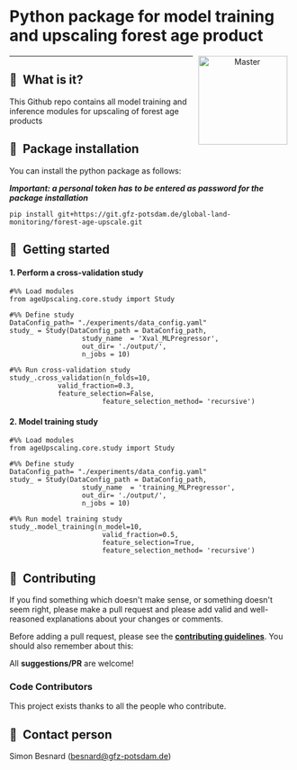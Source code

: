# Python package for model training and upscaling forest age product
<p align="center">
<a href="https://git.gfz-potsdam.de/besnard/forest_age_upscale">
    <img src="https://media.gfz-potsdam.de/gfz/wv/pic/Bildarchiv/gfz/GFZ-CD_LogoRGB_en.png" alt="Master" height="158px" hspace="10px" vspace="0px" align="right">
  </a>
</p>

***

## :memo: &nbsp;What is it?
This Github repo contains all model training and inference modules for upscaling of forest age products

## :anger: &nbsp;Package installation
You can install the python package as follows:

***Important: a personal token has to be entered as password for the package installation***
```
pip install git+https://git.gfz-potsdam.de/global-land-monitoring/forest-age-upscale.git
```

## :notebook_with_decorative_cover: &nbsp;Getting started

#### 1. Perform a cross-validation study

```
#%% Load modules
from ageUpscaling.core.study import Study
```

```
#%% Define study
DataConfig_path= "./experiments/data_config.yaml"
study_ = Study(DataConfig_path = DataConfig_path,
                  study_name  = 'Xval_MLPregressor',
                  out_dir= './output/',
                  n_jobs = 10)
```
 
```
#%% Run cross-validation study
study_.cross_validation(n_folds=10, 
			valid_fraction=0.3, 
			feature_selection=False,
                       feature_selection_method= 'recursive')
```

#### 2. Model training study

```
#%% Load modules
from ageUpscaling.core.study import Study
```

```
#%% Define study
DataConfig_path= "./experiments/data_config.yaml"
study_ = Study(DataConfig_path = DataConfig_path,
                  study_name  = 'training_MLPregressor',
                  out_dir= './output/',
                  n_jobs = 10)
```
 
```
#%% Run model training study
study_.model_training(n_model=10,
                       valid_fraction=0.5, 
                       feature_selection=True, 
                       feature_selection_method= 'recursive')
```

## :busts_in_silhouette: &nbsp;Contributing
If you find something which doesn't make sense, or something doesn't seem right, please make a pull request and please add valid and well-reasoned explanations about your changes or comments.

Before adding a pull request, please see the **[contributing guidelines](.github/CONTRIBUTING.md)**. You should also remember about this:

All **suggestions/PR** are welcome!

### Code Contributors
This project exists thanks to all the people who contribute.

## :email: &nbsp;Contact person
Simon Besnard (besnard@gfz-potsdam.de)

